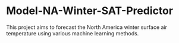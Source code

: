 # Model-NA-Winter-SAT-Predictor

This project aims to forecast the North America winter surface air temperature using various machine learning methods.
